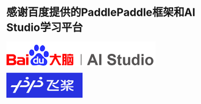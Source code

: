 # 感谢百度提供的PaddlePaddle框架和AI Studio学习平台

![img](https://github.com/Feng1909/PaddlePaddle_learning/blob/master/img/AI_studio.png)

<img src="https://github.com/Feng1909/PaddlePaddle_learning/blob/master/img/Paddle1.jpg" width = "200" height = "66" alt="" align=center />

